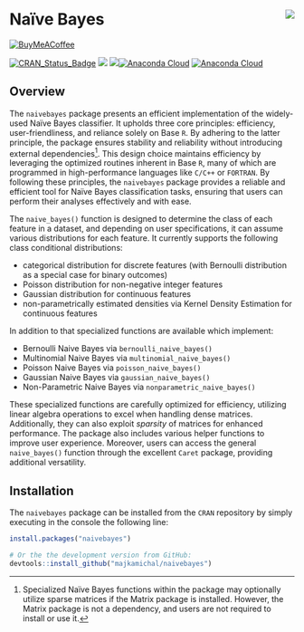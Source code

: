 
<!-- README.md is generated from README.Rmd. Please edit that file -->

# Naïve Bayes <img src="man/figures/logo.png" align="right" />

<!-- badges: start -->

[![BuyMeACoffee](https://img.buymeacoffee.com/button-api/?text=Buy%20me%20a%20coffee&emoji=&slug=michalmajka&button_colour=5F7FFF&font_colour=ffffff&font_family=Cookie&outline_colour=000000&coffee_colour=FFDD00)](https://www.buymeacoffee.com/michalmajka)

[![CRAN_Status_Badge](http://www.r-pkg.org/badges/version/naivebayes)](https://cran.r-project.org/package=naivebayes)
[![](http://cranlogs.r-pkg.org/badges/naivebayes)](http://cran.rstudio.com/web/packages/naivebayes/index.html)
[![](http://cranlogs.r-pkg.org/badges/grand-total/naivebayes?color=blue)](https://cran.r-project.org/package=naivebayes)[![Anaconda
Cloud](https://anaconda.org/conda-forge/r-naivebayes/badges/version.svg?=style=flat-square&color=green)](https://anaconda.org/conda-forge/r-naivebayes/)
[![Anaconda
Cloud](https://anaconda.org/conda-forge/r-naivebayes/badges/downloads.svg?color=blue)](https://anaconda.org/conda-forge/r-naivebayes/)

<!-- badges: end -->

## Overview

The `naivebayes` package presents an efficient implementation of the
widely-used Naïve Bayes classifier. It upholds three core principles:
efficiency, user-friendliness, and reliance solely on Base `R`. By
adhering to the latter principle, the package ensures stability and
reliability without introducing external dependencies[^1]. This design
choice maintains efficiency by leveraging the optimized routines
inherent in Base `R`, many of which are programmed in high-performance
languages like `C/C++` or `FORTRAN`. By following these principles, the
`naivebayes` package provides a reliable and efficient tool for Naïve
Bayes classification tasks, ensuring that users can perform their
analyses effectively and with ease.

The `naive_bayes()` function is designed to determine the class of each
feature in a dataset, and depending on user specifications, it can
assume various distributions for each feature. It currently supports the
following class conditional distributions:

- categorical distribution for discrete features (with Bernoulli
  distribution as a special case for binary outcomes)
- Poisson distribution for non-negative integer features
- Gaussian distribution for continuous features
- non-parametrically estimated densities via Kernel Density Estimation
  for continuous features

In addition to that specialized functions are available which implement:

- Bernoulli Naive Bayes via `bernoulli_naive_bayes()`
- Multinomial Naive Bayes via `multinomial_naive_bayes()`
- Poisson Naive Bayes via `poisson_naive_bayes()`
- Gaussian Naive Bayes via `gaussian_naive_bayes()`
- Non-Parametric Naive Bayes via `nonparametric_naive_bayes()`

These specialized functions are carefully optimized for efficiency,
utilizing linear algebra operations to excel when handling dense
matrices. Additionally, they can also exploit *sparsity* of matrices for
enhanced performance. The package also includes various helper functions
to improve user experience. Moreover, users can access the general
`naive_bayes()` function through the excellent `Caret` package,
providing additional versatility.

## Installation

The `naivebayes` package can be installed from the `CRAN` repository by
simply executing in the console the following line:

``` r
install.packages("naivebayes")

# Or the the development version from GitHub:
devtools::install_github("majkamichal/naivebayes")
```

[^1]: Specialized Naïve Bayes functions within the package may
    optionally utilize sparse matrices if the Matrix package is
    installed. However, the Matrix package is not a dependency, and
    users are not required to install or use it.

